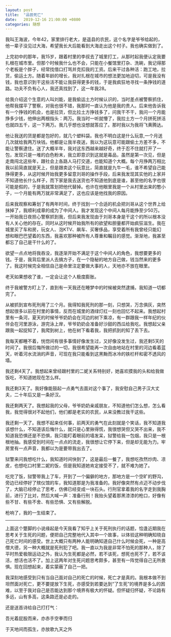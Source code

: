 ```yaml
---
layout: post
title:  "品尝死亡"
date:   2019-12-16 21:00:00 +0800
categories: 随想
---
```


我叫王海波，今年42，家里排行老大，是遥县的农民，这个名字是爷爷给起的，他一辈子没见过大海，希望我长大后能看到大海走出这个村子。我也确实做到了。

上完初中的那年，我15岁，跟着村里的李叔去了城里打工，从那时起我便认定我要扎根在城市里。但那个时候我什么也不会，只能在小餐馆里打杂、洗碗，我记得那个老板是个胖子，经常找借口打骂并克扣我的工资。后来干过各种活：跑工地，拉货，偷运土方。随着年龄的增长，我对扎根在城市的想法更加地迫切，可是我没有钱，我也意识到干这些活不能让我获得更多的钱，于是我疯狂地寻找一条挣钱的道路。功夫不负有心人，我还真找到了，这一年我28。

给我介绍这个生意的人叫刘能，是我偷运土方时候认识的，当时差点被警察抓住，他帮我摆平了警察，对我也很不错，我那时一直认为他是我的贵人。后来他告诉我有一个挣钱的机会，也是拉货，但比拉土方挣钱多了，问我干不干，我问一个月能挣多少钱，他伸出两根指头：两万。我当时一听就懵了，我拉土方一个月拼死拼活也就四五千，这一下两万。我几乎想也没想就答应了。那时我以为我将飞黄腾达。

他让我送的货是都是包好的，就几个塑料袋。我也不明白这是什么玩意,一个月送几次就给我两万块钱。他都是让我半夜送，我以为这玩意可能跟偷土方差不多，不能让警察逮住。送了大概半年，我对这东西越来越好奇，终于忍不住就打开了一包，发现只是一堆的白色粉末，我立即意识到这就是毒品，虽然是第一次见，但是走南闯北这些年，跟社会上各路人马打交道，也能知道个大概。每个月挣两万相比我以前简直就是天上，但是跟卖这个玩意比，简直就是九牛一毛，谁不希望自己能挣得更多，从这时候开始我更多留意刘哥的操作手段，后来我发现其实他的上家并不知道他长什么样子，而下家是我去送货也不知道他到底是谁，甚至他的名字也很可能是假的，于是我就策划把他代替掉。也许在他眼里我是一个从村里出来的憨小子，一个月能有两万就非常满足了，这也应该是他找我的原因。

后来我观察和筹划了有两年时间，终于找到一个合适的机会把刘哥从这个世界上给抹掉了，我顺利成章的成为了中间人。我才发现这个中间人每月能挣至少50万。一开始我日夜担心警察抓到我，但后来我发现由于刘哥本身是干这个的所以根本没有人关心他的存在。同时从这时候开始我所有的欲望和胆量都开始疯狂滋生。我在城里买了车和房，玩女人、泡KTV、飙车、买奢侈品，享受着所有我曾经只能幻想和眼巴巴望着的东西，我喜欢那种被所有人尊重和瞩目的感觉。渐渐地，我甚至都忘了自己是干什么的了。

欲望一点点地将我吞没，我逐渐开始不满足于这个中间人的角色，我想要更多的钱。于是，我背后里派人去搞方子，在一个隐秘的地方自己做，钱当然来的更多了。我这时候完全相信自己是命里注定要做大事的人，天地亦不放在眼里。

老天如果想收了谁，一定会让这个人极度膨胀。

终于我被警方盯上了，直到有一天我还在睡梦中的时候被突然逮捕，我知道一切都完了。

从被抓到宣布死刑用了三个月。我得知我死刑的那一刻，只想哭，万念俱灰，突然想起很多以前在村里的事情，反而在城里的酒绿灯红一刻也回忆不起来。我想起村里有一条河，夏天的时候爷爷奶奶会在河边的树下乘凉，有一群跟我一样年纪的伙伴会在河里游泳，游完泳上岸，爷爷奶奶会准备好沙甜的西瓜给我吃。我想起父亲跟我一起捉知了，我爬到树上，他在树下看着我，我把抓到的知了丢下去。

我每天都睡不着，恍惚间有很多事情好像发生过，又好像没发生过，我还剩5天的时间了。我很后悔所做过的一切，我很希望能再一次自由地站在村里的河边看着蓝天，听着河水流淌的声音，可现在我只能看到这黑黝而冰冷的铁栏杆和密不透风的墙。

我还剩4天了。我想起来曾经跟村里的二妮关系特别好，她喜欢摸我的头和给我做饭吃，不知道她现在怎么样。

我还剩3天了。我好像能鼓起一点勇气去面对这个事了，我安慰自己男子汉大丈夫，二十年后又是一条好汉。

我还剩两天了。我想起我的父母，爷爷奶奶亲戚朋友，不知道他们怎么想，怎么看我，我觉得很对不起他们，他们都是老实的农民，从来没教过我干这些。

我还剩一天了。我想不起来任何事，前两天的勇气在此刻就是个笑话，我不知道我该想什么，不知道该后悔什么，就只是心里揪得慌，我很想哭但又哭不出来，我不知道我恐惧还是不恐惧，我只能盯着眼前的墙发呆，狱警给我一包烟，我只是一根根地抽。我感受到时间在一点点的流走，我很想让它停下来，但是却无能为力。牢房里有一点声音，我都以为是要带我出去了。

狱警来问我想吃什么，我知道时间快到了，这是最后一餐了，我想吃孜然炒肉、凉皮，也想吃口村里二妮的饭，但是我知道她肯定接受不了，就不难为她了。

吃完了饭，狱警带我上了车，开到了一个偏僻的地方，那地方是一个空旷的野沟，旁边已经停好了殡仪馆的车，我知道那是为我准备的。我好像突然有点迈不动步伐了，大脑已经停止了思考，仿佛已经变成一块石头。行刑官拿着我的名字走到我胸前，进行了比对，然后大喊一声：准备行刑！我抬头望着那黑漆漆的枪口，好像有些不甘、有些不舍、有些恐惧、又有些解脱。

枪响了，我的一生结束了。

----

上面这个蹩脚的小说缘起是今天我看了知乎上关于死刑执行的话题，恰逢近期我在思考关于生死的问题，便把自己完整地代入其中一个故事，以体验这种明确知晓自己死亡时间的感受。世上大概只有两种人能明确知道自己什么时候会死，一种是高僧大德，另一种大概就是死刑犯了吧。我一直以为我是非常不怕死的那种人，除了平时热爱极限运动之外，我认为生死都是必然，若不该死，想死也死不了，若不该活，想活也活不了。加上这两年对生死问题思考颇多，甚至有一阵觉得自己无所畏惧。现在回想起来，着实蒙蔽了自己一把。

我深刻地感受到只有当自己面对自己的死亡的时候，死亡才是真的。我根本做不到坦然面对死亡，更不要提放下生死，亦感受到若要达到“了生死”的境界是多么的困难，以至于我对自己是否能达到那个境界有极大的怀疑。但怀疑归怀疑，不论路有多远，山有多高，这条路还是必走的。

还是送首诗给自己打打气：

吾光着屁股而来，亦赤手空拳而归

于天地间而孤生，亦放歌九天之外

